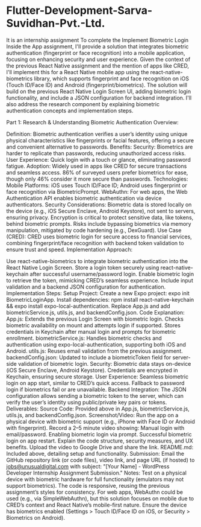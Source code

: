 # Flutter-Development-Sarva-Suvidhan-Pvt.-Ltd.
It is an internship assignment
To complete the Implement Biometric Login Inside the App assignment, I'll provide a solution that integrates biometric authentication (fingerprint or face recognition) into a mobile application, focusing on enhancing security and user experience. Given the context of the previous React Native assignment and the mention of apps like CRED, I'll implement this for a React Native mobile app using the react-native-biometrics library, which supports fingerprint and face recognition on iOS (Touch ID/Face ID) and Android (fingerprint/biometrics). The solution will build on the previous React Native Login Screen UI, adding biometric login functionality, and include a JSON configuration for backend integration. I'll also address the research component by explaining biometric authentication concepts and implementation steps.

Part 1: Research & Understanding
Biometric Authentication Overview:

Definition: Biometric authentication verifies a user’s identity using unique physical characteristics like fingerprints or facial features, offering a secure and convenient alternative to passwords.
Benefits:
Security: Biometrics are harder to replicate than passwords, reducing unauthorized access risks.
User Experience: Quick login with a touch or glance, eliminating password fatigue.
Adoption: Widely used in apps like CRED for secure transactions and seamless access. 86% of surveyed users prefer biometrics for ease, though only 46% consider it more secure than passwords.
Technologies:
Mobile Platforms: iOS uses Touch ID/Face ID; Android uses fingerprint or face recognition via BiometricPrompt.
WebAuthn: For web apps, the Web Authentication API enables biometric authentication via device authenticators.
Security Considerations:
Biometric data is stored locally on the device (e.g., iOS Secure Enclave, Android Keystore), not sent to servers, ensuring privacy.
Encryption is critical to protect sensitive data, like tokens, behind biometric prompts.
Risks include bypassing biometrics via memory manipulation, mitigated by code hardening (e.g., DexGuard).
Use Case (CRED): CRED uses biometric login for secure access to financial services, combining fingerprint/face recognition with backend token validation to ensure trust and speed.
Implementation Approach:

Use react-native-biometrics to integrate biometric authentication into the React Native Login Screen.
Store a login token securely using react-native-keychain after successful username/password login.
Enable biometric login to retrieve the token, mimicking CRED’s seamless experience.
Include input validation and a backend JSON configuration for authentication.
Implementation Steps:
Setup Project:
Create a new Expo project: expo init BiometricLoginApp.
Install dependencies: npm install react-native-keychain && expo install expo-local-authentication.
Replace App.js and add biometricService.js, utils.js, and backendConfig.json.
Code Explanation:
App.js: Extends the previous Login Screen with biometric login. Checks biometric availability on mount and attempts login if supported. Stores credentials in Keychain after manual login and prompts for biometric enrollment.
biometricService.js: Handles biometric checks and authentication using expo-local-authentication, supporting both iOS and Android.
utils.js: Reuses email validation from the previous assignment.
backendConfig.json: Updated to include a biometricToken field for server-side validation of biometric login.
Security:
Biometric data stays on-device (iOS Secure Enclave, Android Keystore).
Credentials are encrypted in Keychain, ensuring secure storage.
User Experience:
Seamless biometric login on app start, similar to CRED’s quick access.
Fallback to password login if biometrics fail or are unavailable.
Backend Integration:
The JSON configuration allows sending a biometric token to the server, which can verify the user’s identity using public/private key pairs or tokens.
Deliverables:
Source Code: Provided above in App.js, biometricService.js, utils.js, and backendConfig.json.
Screenshot/Video: Run the app on a physical device with biometric support (e.g., iPhone with Face ID or Android with fingerprint). Record a 2–5 minute video showing:
Manual login with email/password.
Enabling biometric login via prompt.
Successful biometric login on app restart.
Explain the code structure, security measures, and UX benefits.
Upload the video to Google Drive and share the link.
README.md: Included above, detailing setup and functionality.
Submission: Email the GitHub repository link (or code files), video link, and page URL (if hosted) to jobs@unusualdigital.com with subject: "[Your Name] - WordPress Developer Internship Assignment Submission."
Notes:
Test on a physical device with biometric hardware for full functionality (emulators may not support biometrics).
The code is responsive, reusing the previous assignment’s styles for consistency.
For web apps, WebAuthn could be used (e.g., via SimpleWebAuthn), but this solution focuses on mobile due to CRED’s context and React Native’s mobile-first nature.
Ensure the device has biometrics enabled (Settings > Touch ID/Face ID on iOS, or Security > Biometrics on Android).
